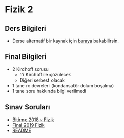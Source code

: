 # Fizik 2 

## Ders Bilgileri

- Derse alternatif bir kaynak için [buraya][Fizik 2 Genel] bakabilirsin.

## Final Bilgileri

- 2 Kirchoff sorusu
  - 1'i Kirchoff ile çözülecek
  - Diğeri serbest olacak
- 1 tane rc devreleri (kondansatör dolum boşalma)
- 1 tane soru hakkında bilgi verilmedi

[Fizik 2 Genel]: ../../res/fizik_2_genel.pdf
<!--Index-->

## Sınav Soruları

- [Bitirme 2018 ~ Fizik](./S%C4%B1nav%20Sorular%C4%B1/Bitirme%202018%20~%20Fizik.pdf)
- [Final 2019 Fizik](./S%C4%B1nav%20Sorular%C4%B1/Final%202019%20Fizik.pdf)
- [README](./S%C4%B1nav%20Sorular%C4%B1/README.md)



<!--Index-->
